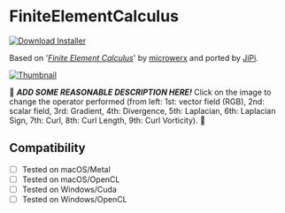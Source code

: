 # FiniteElementCalculus
[![Download Installer](https://img.shields.io/static/v1?label=Download&message=FiniteElementCalculus-Installer.lua&color=blue)](FiniteElementCalculus-Installer.lua "Installer")

Based on '_[Finite Element Calculus](https://www.shadertoy.com/view/ftlcDr)_' by [microwerx](https://www.shadertoy.com/user/microwerx) and ported by [JiPi](../../Site/Profiles/JiPi.md).

[![Thumbnail](FiniteElementCalculus_320x180.png)](https://www.shadertoy.com/view/ftlcDr "View on Shadertoy.com")

:construction: ***ADD SOME REASONABLE DESCRIPTION HERE!*** Click on the image to change the operator performed (from left: 1st: vector field (RGB), 2nd: scalar field, 3rd: Gradient, 4th: Divergence, 5th: Laplacian, 6th: Laplacian Sign, 7th: Curl, 8th: Curl Length, 9th: Curl Vorticity). :construction:

## Compatibility
- [ ] Tested on macOS/Metal
- [ ] Tested on macOS/OpenCL
- [ ] Tested on Windows/Cuda
- [ ] Tested on Windows/OpenCL
